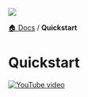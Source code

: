 ![](https://graphics.thomsonreuters.com/style-assets/images/logos/reuters-graphics-logo/svg/graphics-logo-color-dark.svg)

[🏠 Docs](https://github.com/reuters-graphics/bluprint_graphics-kit/blob/master/docs/developers/README.md) / **Quickstart**


# Quickstart

[![YouTube video](https://img.youtube.com/vi/XIwwNGQxgY4/0.jpg)](https://www.youtube.com/watch?v=XIwwNGQxgY4)
